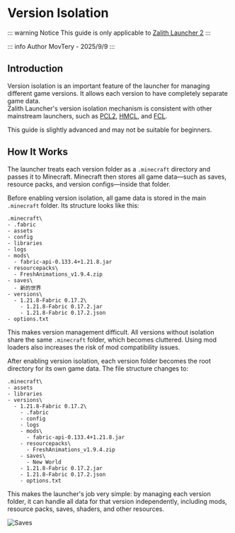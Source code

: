# Version Isolation

::: warning Notice
This guide is only applicable to [Zalith Launcher 2](/docs/projects/zl2)
:::

::: info Author
MovTery - 2025/9/9
:::

## Introduction

Version isolation is an important feature of the launcher for managing different game versions. It allows each version to have completely separate game data.  
Zalith Launcher's version isolation mechanism is consistent with other mainstream launchers, such as [PCL2](https://afdian.com/a/LTCat?tab=home), [HMCL](https://hmcl.huangyuhui.net/), and [FCL](https://github.com/FCL-Team/FoldCraftLauncher).

This guide is slightly advanced and may not be suitable for beginners.

## How It Works

The launcher treats each version folder as a `.minecraft` directory and passes it to Minecraft. Minecraft then stores all game data—such as saves, resource packs, and version configs—inside that folder.  

Before enabling version isolation, all game data is stored in the main `.minecraft` folder. Its structure looks like this:

```text
.minecraft\
- .fabric
- assets
- config
- libraries
- logs
- mods\
  - fabric-api-0.133.4+1.21.8.jar
- resourcepacks\
  - FreshAnimations_v1.9.4.zip
- saves\
  - 新的世界
- versions\
  - 1.21.8-Fabric 0.17.2\
    - 1.21.8-Fabric 0.17.2.jar
    - 1.21.8-Fabric 0.17.2.json
- options.txt
```

This makes version management difficult. All versions without isolation share the same `.minecraft` folder, which becomes cluttered. Using mod loaders also increases the risk of mod compatibility issues.  

After enabling version isolation, each version folder becomes the root directory for its own game data. The file structure changes to:  

```text
.minecraft\
- assets
- libraries
- versions\
  - 1.21.8-Fabric 0.17.2\
    - .fabric
    - config
    - logs
    - mods\
      - fabric-api-0.133.4+1.21.8.jar
    - resourcepacks\
      - FreshAnimations_v1.9.4.zip
    - saves\
      - New World
    - 1.21.8-Fabric 0.17.2.jar
    - 1.21.8-Fabric 0.17.2.json
    - options.txt
```

This makes the launcher's job very simple: by managing each version folder, it can handle all data for that version independently, including mods, resource packs, saves, shaders, and other resources.  

![Saves](/en/docs/version_manager/saves.jpg)